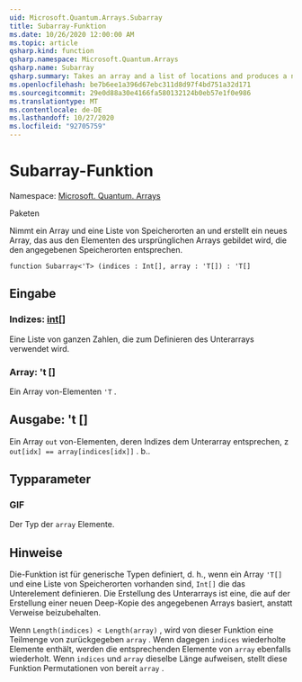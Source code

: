 ```yaml
---
uid: Microsoft.Quantum.Arrays.Subarray
title: Subarray-Funktion
ms.date: 10/26/2020 12:00:00 AM
ms.topic: article
qsharp.kind: function
qsharp.namespace: Microsoft.Quantum.Arrays
qsharp.name: Subarray
qsharp.summary: Takes an array and a list of locations and produces a new array formed from the elements of the original array that match the given locations.
ms.openlocfilehash: be7b6ee1a396d67ebc311d8d97f4bd751a32d171
ms.sourcegitcommit: 29e0d88a30e4166fa580132124b0eb57e1f0e986
ms.translationtype: MT
ms.contentlocale: de-DE
ms.lasthandoff: 10/27/2020
ms.locfileid: "92705759"
---
```

# <a name="subarray-function"></a>Subarray-Funktion

Namespace: [Microsoft. Quantum. Arrays](xref:Microsoft.Quantum.Arrays)

Paketen [](https://nuget.org/packages/)


Nimmt ein Array und eine Liste von Speicherorten an und erstellt ein neues Array, das aus den Elementen des ursprünglichen Arrays gebildet wird, die den angegebenen Speicherorten entsprechen.

```qsharp
function Subarray<'T> (indices : Int[], array : 'T[]) : 'T[]
```


## <a name="input"></a>Eingabe

### <a name="indices--int"></a>Indizes: [int](xref:microsoft.quantum.lang-ref.int)[]

Eine Liste von ganzen Zahlen, die zum Definieren des Unterarrays verwendet wird.


### <a name="array--t"></a>Array: 't []

Ein Array von-Elementen `'T` .



## <a name="output--t"></a>Ausgabe: 't []

Ein Array `out` von-Elementen, deren Indizes dem Unterarray entsprechen, z `out[idx] == array[indices[idx]]` . b..

## <a name="type-parameters"></a>Typparameter

### <a name="t"></a>GIF

Der Typ der `array` Elemente.

## <a name="remarks"></a>Hinweise

Die-Funktion ist für generische Typen definiert, d. h., wenn ein Array `'T[]` und eine Liste von Speicherorten vorhanden sind, `Int[]` die das Unterelement definieren.
Die Erstellung des Unterarrays ist eine, die auf der Erstellung einer neuen Deep-Kopie des angegebenen Arrays basiert, anstatt Verweise beizubehalten.

Wenn `Length(indices) < Length(array)` , wird von dieser Funktion eine Teilmenge von zurückgegeben `array` . Wenn dagegen `indices` wiederholte Elemente enthält, werden die entsprechenden Elemente von `array` ebenfalls wiederholt.
Wenn `indices` und `array` dieselbe Länge aufweisen, stellt diese Funktion Permutationen von bereit `array` .